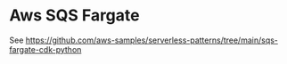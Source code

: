 # Aws SQS Fargate

See https://github.com/aws-samples/serverless-patterns/tree/main/sqs-fargate-cdk-python
